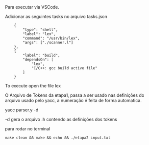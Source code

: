 Para executar via VSCode.

Adicionar as seguintes tasks no arquivo tasks.json

```
    {
        "type": "shell",
        "label": "lex",
        "command": "/usr/bin/lex",
        "args": ["./scanner.l"]
    },
    {
        "label": "build",
        "dependsOn": [
            "lex", 
            "C/C++: gcc build active file"
        ]
    }

```

To execute open the file lex


O Arquivo de Tokens da etapa1, passa a ser usado nas definições do arquivo usado pelo yacc, a numeração é feita de forma automatica.

yacc parser.y -d

-d gera o arquivo .h contendo as definições dos tokens

para rodar no terminal 

 ``make clean && make && echo && ./etapa2 input.txt``